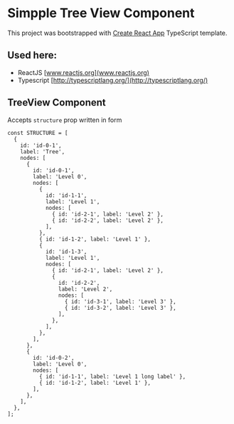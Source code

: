 # Simpple Tree View Component

This project was bootstrapped with [Create React App](https://github.com/facebook/create-react-app) TypeScript template.

## Used here:

- ReactJS [www.reactjs.org](www.reactjs.org)
- Typescript [http://typescriptlang.org/](http://typescriptlang.org/)

## TreeView Component

Accepts `structure` prop written in form

    const STRUCTURE = [
      {
        id: 'id-0-1',
        label: 'Tree',
        nodes: [
          {
            id: 'id-0-1',
            label: 'Level 0',
            nodes: [
              {
                id: 'id-1-1',
                label: 'Level 1',
                nodes: [
                  { id: 'id-2-1', label: 'Level 2' },
                  { id: 'id-2-2', label: 'Level 2' },
                ],
              },
              { id: 'id-1-2', label: 'Level 1' },
              {
                id: 'id-1-3',
                label: 'Level 1',
                nodes: [
                  { id: 'id-2-1', label: 'Level 2' },
                  {
                    id: 'id-2-2',
                    label: 'Level 2',
                    nodes: [
                      { id: 'id-3-1', label: 'Level 3' },
                      { id: 'id-3-2', label: 'Level 3' },
                    ],
                  },
                ],
              },
            ],
          },
          {
            id: 'id-0-2',
            label: 'Level 0',
            nodes: [
              { id: 'id-1-1', label: 'Level 1 long label' },
              { id: 'id-1-2', label: 'Level 1' },
            ],
          },
        ],
      },
    ];

